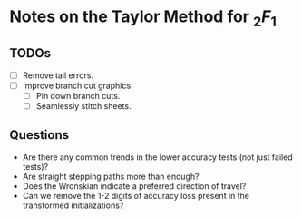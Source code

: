 # Notes on the Taylor Method for ${_2}F_1$
## TODOs
- [ ] Remove tail errors.
- [ ] Improve branch cut graphics.
    - [ ] Pin down branch cuts.
    - [ ] Seamlessly stitch sheets.

## Questions
- Are there any common trends in the lower accuracy tests (not just failed tests)?
- Are straight stepping paths more than enough?
- Does the Wronskian indicate a preferred direction of travel?
- Can we remove the 1-2 digits of accuracy loss present in the transformed initializations?
